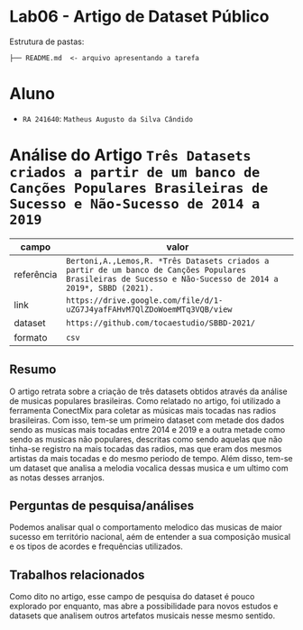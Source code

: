 # Lab06 - Artigo de Dataset Público

Estrutura de pastas:

~~~
├── README.md  <- arquivo apresentando a tarefa

~~~

# Aluno
* `RA 241640`: `Matheus Augusto da Silva Cândido`

# Análise do Artigo `Três Datasets criados a partir de um banco de Canções Populares Brasileiras de Sucesso e Não-Sucesso de 2014 a 2019`

| campo | valor |
|------------|----------------------------------------|
| referência | `Bertoni,A.,Lemos,R. *Três Datasets criados a partir de um banco de Canções Populares Brasileiras de Sucesso e Não-Sucesso de 2014 a 2019*, SBBD (2021).` |
| link       | `https://drive.google.com/file/d/1-uZG7J4yafFAHvM7QlZDoWoemMTq3VQB/view` |
| dataset | `https://github.com/tocaestudio/SBBD-2021/` |
| formato | `csv` |

## Resumo

O artigo retrata sobre a criação de três datasets obtidos através da análise de musicas populares brasileiras. Como relatado no artigo, foi utilizado a ferramenta ConectMix para coletar as músicas mais tocadas nas radios brasileiras. Com isso, tem-se um primeiro dataset com metade dos dados sendo as musicas mais tocadas entre 2014 e 2019 e a outra metade como sendo as musicas não populares, descritas como sendo aquelas que não tinha-se registro na mais tocadas das radios, mas que eram dos mesmos artistas da mais tocadas e do mesmo periodo de tempo. Além disso, tem-se um dataset que analisa a melodia vocalica dessas musica e um ultimo com as notas desses arranjos.

## Perguntas de pesquisa/análises

Podemos analisar qual o comportamento melodico das musicas de maior sucesso em território nacional, aém de entender a sua composição musical e os tipos de acordes e frequências utilizados.

## Trabalhos relacionados

Como dito no artigo, esse campo de pesquisa do dataset é pouco explorado por enquanto, mas abre a possibilidade para novos estudos e datasets que analisem outros artefatos musicais nesse mesmo sentido.